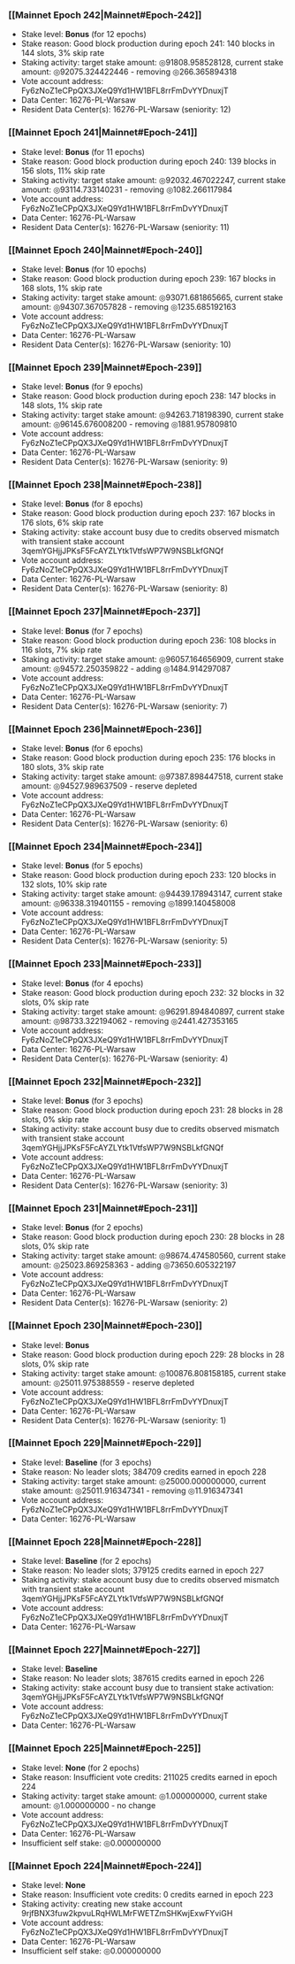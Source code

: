 ### [[Mainnet Epoch 242|Mainnet#Epoch-242]]
* Stake level: **Bonus** (for 12 epochs)
* Stake reason: Good block production during epoch 241: 140 blocks in 144 slots, 3% skip rate
* Staking activity: target stake amount: ◎91808.958528128, current stake amount: ◎92075.324422446 - removing ◎266.365894318
* Vote account address: Fy6zNoZ1eCPpQX3JXeQ9Yd1HW1BFL8rrFmDvYYDnuxjT
* Data Center: 16276-PL-Warsaw
* Resident Data Center(s): 16276-PL-Warsaw (seniority: 12)
### [[Mainnet Epoch 241|Mainnet#Epoch-241]]
* Stake level: **Bonus** (for 11 epochs)
* Stake reason: Good block production during epoch 240: 139 blocks in 156 slots, 11% skip rate
* Staking activity: target stake amount: ◎92032.467022247, current stake amount: ◎93114.733140231 - removing ◎1082.266117984
* Vote account address: Fy6zNoZ1eCPpQX3JXeQ9Yd1HW1BFL8rrFmDvYYDnuxjT
* Data Center: 16276-PL-Warsaw
* Resident Data Center(s): 16276-PL-Warsaw (seniority: 11)
### [[Mainnet Epoch 240|Mainnet#Epoch-240]]
* Stake level: **Bonus** (for 10 epochs)
* Stake reason: Good block production during epoch 239: 167 blocks in 168 slots, 1% skip rate
* Staking activity: target stake amount: ◎93071.681865665, current stake amount: ◎94307.367057828 - removing ◎1235.685192163
* Vote account address: Fy6zNoZ1eCPpQX3JXeQ9Yd1HW1BFL8rrFmDvYYDnuxjT
* Data Center: 16276-PL-Warsaw
* Resident Data Center(s): 16276-PL-Warsaw (seniority: 10)
### [[Mainnet Epoch 239|Mainnet#Epoch-239]]
* Stake level: **Bonus** (for 9 epochs)
* Stake reason: Good block production during epoch 238: 147 blocks in 148 slots, 1% skip rate
* Staking activity: target stake amount: ◎94263.718198390, current stake amount: ◎96145.676008200 - removing ◎1881.957809810
* Vote account address: Fy6zNoZ1eCPpQX3JXeQ9Yd1HW1BFL8rrFmDvYYDnuxjT
* Data Center: 16276-PL-Warsaw
* Resident Data Center(s): 16276-PL-Warsaw (seniority: 9)
### [[Mainnet Epoch 238|Mainnet#Epoch-238]]
* Stake level: **Bonus** (for 8 epochs)
* Stake reason: Good block production during epoch 237: 167 blocks in 176 slots, 6% skip rate
* Staking activity: stake account busy due to credits observed mismatch with transient stake account 3qemYGHjjJPKsF5FcAYZLYtk1VtfsWP7W9NSBLkfGNQf
* Vote account address: Fy6zNoZ1eCPpQX3JXeQ9Yd1HW1BFL8rrFmDvYYDnuxjT
* Data Center: 16276-PL-Warsaw
* Resident Data Center(s): 16276-PL-Warsaw (seniority: 8)
### [[Mainnet Epoch 237|Mainnet#Epoch-237]]
* Stake level: **Bonus** (for 7 epochs)
* Stake reason: Good block production during epoch 236: 108 blocks in 116 slots, 7% skip rate
* Staking activity: target stake amount: ◎96057.164656909, current stake amount: ◎94572.250359822 - adding ◎1484.914297087
* Vote account address: Fy6zNoZ1eCPpQX3JXeQ9Yd1HW1BFL8rrFmDvYYDnuxjT
* Data Center: 16276-PL-Warsaw
* Resident Data Center(s): 16276-PL-Warsaw (seniority: 7)
### [[Mainnet Epoch 236|Mainnet#Epoch-236]]
* Stake level: **Bonus** (for 6 epochs)
* Stake reason: Good block production during epoch 235: 176 blocks in 180 slots, 3% skip rate
* Staking activity: target stake amount: ◎97387.898447518, current stake amount: ◎94527.989637509 - reserve depleted
* Vote account address: Fy6zNoZ1eCPpQX3JXeQ9Yd1HW1BFL8rrFmDvYYDnuxjT
* Data Center: 16276-PL-Warsaw
* Resident Data Center(s): 16276-PL-Warsaw (seniority: 6)
### [[Mainnet Epoch 234|Mainnet#Epoch-234]]
* Stake level: **Bonus** (for 5 epochs)
* Stake reason: Good block production during epoch 233: 120 blocks in 132 slots, 10% skip rate
* Staking activity: target stake amount: ◎94439.178943147, current stake amount: ◎96338.319401155 - removing ◎1899.140458008
* Vote account address: Fy6zNoZ1eCPpQX3JXeQ9Yd1HW1BFL8rrFmDvYYDnuxjT
* Data Center: 16276-PL-Warsaw
* Resident Data Center(s): 16276-PL-Warsaw (seniority: 5)
### [[Mainnet Epoch 233|Mainnet#Epoch-233]]
* Stake level: **Bonus** (for 4 epochs)
* Stake reason: Good block production during epoch 232: 32 blocks in 32 slots, 0% skip rate
* Staking activity: target stake amount: ◎96291.894840897, current stake amount: ◎98733.322194062 - removing ◎2441.427353165
* Vote account address: Fy6zNoZ1eCPpQX3JXeQ9Yd1HW1BFL8rrFmDvYYDnuxjT
* Data Center: 16276-PL-Warsaw
* Resident Data Center(s): 16276-PL-Warsaw (seniority: 4)
### [[Mainnet Epoch 232|Mainnet#Epoch-232]]
* Stake level: **Bonus** (for 3 epochs)
* Stake reason: Good block production during epoch 231: 28 blocks in 28 slots, 0% skip rate
* Staking activity: stake account busy due to credits observed mismatch with transient stake account 3qemYGHjjJPKsF5FcAYZLYtk1VtfsWP7W9NSBLkfGNQf
* Vote account address: Fy6zNoZ1eCPpQX3JXeQ9Yd1HW1BFL8rrFmDvYYDnuxjT
* Data Center: 16276-PL-Warsaw
* Resident Data Center(s): 16276-PL-Warsaw (seniority: 3)
### [[Mainnet Epoch 231|Mainnet#Epoch-231]]
* Stake level: **Bonus** (for 2 epochs)
* Stake reason: Good block production during epoch 230: 28 blocks in 28 slots, 0% skip rate
* Staking activity: target stake amount: ◎98674.474580560, current stake amount: ◎25023.869258363 - adding ◎73650.605322197
* Vote account address: Fy6zNoZ1eCPpQX3JXeQ9Yd1HW1BFL8rrFmDvYYDnuxjT
* Data Center: 16276-PL-Warsaw
* Resident Data Center(s): 16276-PL-Warsaw (seniority: 2)
### [[Mainnet Epoch 230|Mainnet#Epoch-230]]
* Stake level: **Bonus**
* Stake reason: Good block production during epoch 229: 28 blocks in 28 slots, 0% skip rate
* Staking activity: target stake amount: ◎100876.808158185, current stake amount: ◎25011.975388559 - reserve depleted
* Vote account address: Fy6zNoZ1eCPpQX3JXeQ9Yd1HW1BFL8rrFmDvYYDnuxjT
* Data Center: 16276-PL-Warsaw
* Resident Data Center(s): 16276-PL-Warsaw (seniority: 1)
### [[Mainnet Epoch 229|Mainnet#Epoch-229]]
* Stake level: **Baseline** (for 3 epochs)
* Stake reason: No leader slots; 384709 credits earned in epoch 228
* Staking activity: target stake amount: ◎25000.000000000, current stake amount: ◎25011.916347341 - removing ◎11.916347341
* Vote account address: Fy6zNoZ1eCPpQX3JXeQ9Yd1HW1BFL8rrFmDvYYDnuxjT
* Data Center: 16276-PL-Warsaw
### [[Mainnet Epoch 228|Mainnet#Epoch-228]]
* Stake level: **Baseline** (for 2 epochs)
* Stake reason: No leader slots; 379125 credits earned in epoch 227
* Staking activity: stake account busy due to credits observed mismatch with transient stake account 3qemYGHjjJPKsF5FcAYZLYtk1VtfsWP7W9NSBLkfGNQf
* Vote account address: Fy6zNoZ1eCPpQX3JXeQ9Yd1HW1BFL8rrFmDvYYDnuxjT
* Data Center: 16276-PL-Warsaw
### [[Mainnet Epoch 227|Mainnet#Epoch-227]]
* Stake level: **Baseline**
* Stake reason: No leader slots; 387615 credits earned in epoch 226
* Staking activity: stake account busy due to transient stake activation: 3qemYGHjjJPKsF5FcAYZLYtk1VtfsWP7W9NSBLkfGNQf
* Vote account address: Fy6zNoZ1eCPpQX3JXeQ9Yd1HW1BFL8rrFmDvYYDnuxjT
* Data Center: 16276-PL-Warsaw
### [[Mainnet Epoch 225|Mainnet#Epoch-225]]
* Stake level: **None** (for 2 epochs)
* Stake reason: Insufficient vote credits: 211025 credits earned in epoch 224
* Staking activity: target stake amount: ◎1.000000000, current stake amount: ◎1.000000000 - no change
* Vote account address: Fy6zNoZ1eCPpQX3JXeQ9Yd1HW1BFL8rrFmDvYYDnuxjT
* Data Center: 16276-PL-Warsaw
* Insufficient self stake: ◎0.000000000
### [[Mainnet Epoch 224|Mainnet#Epoch-224]]
* Stake level: **None**
* Stake reason: Insufficient vote credits: 0 credits earned in epoch 223
* Staking activity: creating new stake account 9rjfBNX3fuw2kpvuLRqHWLMrFWETZmSHKwjExwFYviGH
* Vote account address: Fy6zNoZ1eCPpQX3JXeQ9Yd1HW1BFL8rrFmDvYYDnuxjT
* Data Center: 16276-PL-Warsaw
* Insufficient self stake: ◎0.000000000